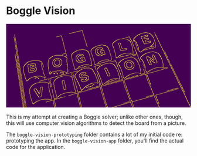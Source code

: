 # Boggle Vision

![The logo of my Boggle Vision project: an OCR'd Boggle board where the tiles say "Boggle Vision"](./assets/boggle-vision-banner.png)

This is my attempt at creating a Boggle solver; unlike other ones, though, this will use computer vision algorithms to detect the board from a picture. 

The `boggle-vision-prototyping` folder contains a lot of my initial code re: prototyping the app. In the `boggle-vision-app` folder, you'll find the actual code for the application. 

